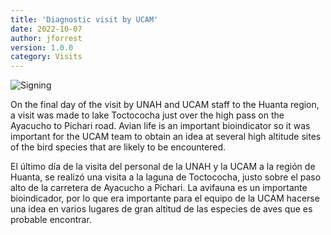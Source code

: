 ```yaml
---
title: 'Diagnostic visit by UCAM'
date: 2022-10-07 
author: jforrest
version: 1.0.0
category: Visits
---
```


![Signing](/assets/posts/4Bofedal.JPG)


On the final day of the visit by UNAH and UCAM staff to the Huanta region, a visit was made to lake Toctococha just over the high pass on the Ayacucho to Pichari road. Avian life is an important bioindicator so it was important for the UCAM team to obtain an idea at several high altitude sites of the bird species that are likely to be encountered.

El último día de la visita del personal de la UNAH y la UCAM a la región de Huanta, se realizó una visita a la laguna de Toctococha, justo sobre el paso alto de la carretera de Ayacucho a Pichari. La avifauna es un importante bioindicador, por lo que era importante para el equipo de la UCAM hacerse una idea en varios lugares de gran altitud de las especies de aves que es probable encontrar.


